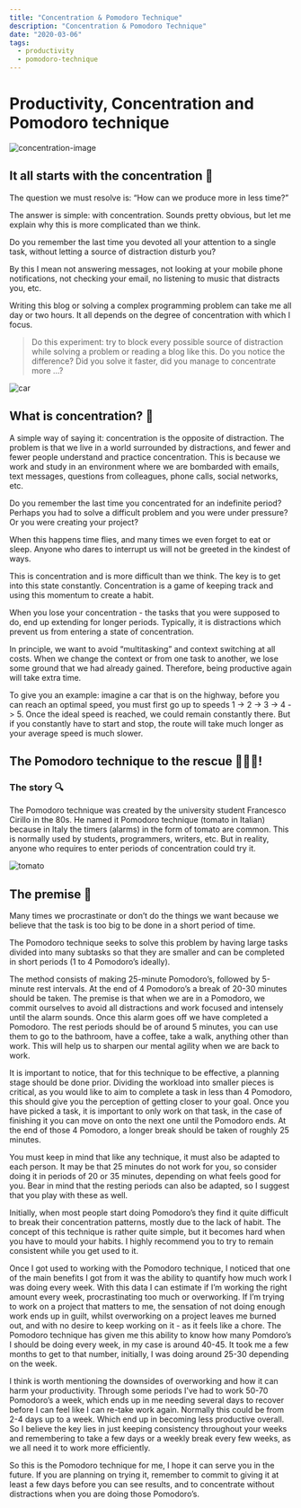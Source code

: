 ```yaml
---
title: "Concentration & Pomodoro Technique"
description: "Concentration & Pomodoro Technique"
date: "2020-03-06"
tags:
  - productivity
  - pomodoro-technique
---
```


# Productivity, Concentration and Pomodoro technique

![concentration-image](/images/posts/concentration-image.jpeg)

<!--truncate-->

## It all starts with the concentration 🙇

The question we must resolve is: “How can we produce more in less time?”

The answer is simple: with concentration. Sounds pretty obvious, but let me explain why this is more complicated than we think.

Do you remember the last time you devoted all your attention to a single task, without letting a source of distraction disturb you?

By this I mean not answering messages, not looking at your mobile phone notifications, not checking your email, no listening to music that distracts you, etc.

Writing this blog or solving a complex programming problem can take me all day or two hours. It all depends on the degree of concentration with which I focus.

> Do this experiment: try to block every possible source of distraction while solving a problem or reading a blog like this. Do you notice the difference? Did you solve it faster, did you manage to concentrate more …?

![car](/images/posts/car.jpeg)

## What is concentration? 📔

A simple way of saying it: concentration is the opposite of distraction. The problem is that we live in a world surrounded by distractions, and fewer and fewer people understand and practice concentration. This is because we work and study in an environment where we are bombarded with emails, text messages, questions from colleagues, phone calls, social networks, etc.

Do you remember the last time you concentrated for an indefinite period? Perhaps you had to solve a difficult problem and you were under pressure? Or you were creating your project?

When this happens time flies, and many times we even forget to eat or sleep. Anyone who dares to interrupt us will not be greeted in the kindest of ways.

This is concentration and is more difficult than we think. The key is to get into this state constantly. Concentration is a game of keeping track and using this momentum to create a habit.

When you lose your concentration - the tasks that you were supposed to do, end up extending for longer periods. Typically, it is distractions which prevent us from entering a state of concentration.

In principle, we want to avoid “multitasking” and context switching at all costs. When we change the context or from one task to another, we lose some ground that we had already gained. Therefore, being productive again will take extra time.

To give you an example: imagine a car that is on the highway, before you can reach an optimal speed, you must first go up to speeds 1 -> 2 -> 3 -> 4 -> 5.
Once the ideal speed is reached, we could remain constantly there.
But if you constantly have to start and stop, the route will take much longer as your average speed is much slower.

## The Pomodoro technique to the rescue 🍅🍅🍅!

### The story 🔍

The Pomodoro technique was created by the university student Francesco Cirillo in the 80s. He named it Pomodoro technique (tomato in Italian) because in Italy the timers (alarms) in the form of tomato are common. This is normally used by students, programmers, writers, etc. But in reality, anyone who requires to enter periods of concentration could try it.

<!-- ![image](https://diego-shared-files.s3.eu-west-2.amazonaws.com/tomato.jpg) -->

![tomato](/images/posts/tomato.jpeg)

## The premise 🔋

Many times we procrastinate or don’t do the things we want because we believe that the task is too big to be done in a short period of time.

The Pomodoro technique seeks to solve this problem by having large tasks divided into many subtasks so that they are smaller and can be completed in short periods (1 to 4 Pomodoro’s ideally).

The method consists of making 25-minute Pomodoro’s, followed by 5-minute rest intervals.
At the end of 4 Pomodoro’s a break of 20-30 minutes should be taken.
The premise is that when we are in a Pomodoro, we commit ourselves to avoid all distractions and work focused and intensely until the alarm sounds. Once this alarm goes off we have completed a Pomodoro.
The rest periods should be of around 5 minutes, you can use them to go to the bathroom, have a coffee, take a walk, anything other than work. This will help us to sharpen our mental agility when we are back to work.

It is important to notice, that for this technique to be effective, a planning stage should be done prior.
Dividing the workload into smaller pieces is critical, as you would like to aim to complete a task in less than 4 Pomodoro, this should give you the perception of getting closer to your goal. Once you have picked a task, it is important to only work on that task, in the case of finishing it you can move on onto the next one until the Pomodoro ends. At the end of those 4 Pomodoro, a longer break should be taken of roughly 25 minutes.

You must keep in mind that like any technique, it must also be adapted to each person. It may be that 25 minutes do not work for you, so consider doing it in periods of 20 or 35 minutes, depending on what feels good for you. Bear in mind that the resting periods can also be adapted, so I suggest that you play with these as well.

Initially, when most people start doing Pomodoro’s they find it quite difficult to break their concentration patterns, mostly due to the lack of habit. The concept of this technique is rather quite simple, but it becomes hard when you have to mould your habits. I highly recommend you to try to remain consistent while you get used to it.

Once I got used to working with the Pomodoro technique, I noticed that one of the main benefits I got from it was the ability to quantify how much work I was doing every week. With this data I can estimate if I’m working the right amount every week, procrastinating too much or overworking. If I’m trying to work on a project that matters to me, the sensation of not doing enough work ends up in guilt, whilst overworking on a project leaves me burned out, and with no desire to keep working on it - as it feels like a chore. The Pomodoro technique has given me this ability to know how many Pomdoro’s I should be doing every week, in my case is around 40-45. It took me a few months to get to that number, initially, I was doing around 25-30 depending on the week.

I think is worth mentioning the downsides of overworking and how it can harm your productivity. Through some periods I’ve had to work 50-70 Pomodoro’s a week, which ends up in me needing several days to recover before I can feel like I can re-take work again. Normally this could be from 2-4 days up to a week. Which end up in becoming less productive overall. So I believe the key lies in just keeping consistency throughout your weeks and remembering to take a few days or a weekly break every few weeks, as we all need it to work more efficiently.

So this is the Pomodoro technique for me, I hope it can serve you in the future. If you are planning on trying it, remember to commit to giving it at least a few days before you can see results, and to concentrate without distractions when you are doing those Pomodoro’s.
